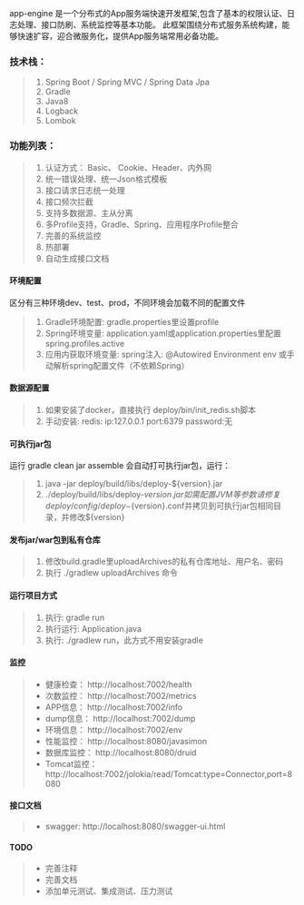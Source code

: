 app-engine 是一个分布式的App服务端快速开发框架,包含了基本的权限认证、日志处理、接口防刷、系统监控等基本功能。
此框架围绕分布式服务系统构建，能够快速扩容，迎合微服务化，提供App服务端常用必备功能。

### 技术栈：
> 1. Spring Boot / Spring MVC / Spring Data Jpa
> 2. Gradle
> 3. Java8
> 4. Logback
> 5. Lombok

### 功能列表：
> 1. 认证方式： Basic、 Cookie、Header、内外网
> 2. 统一错误处理、统一Json格式模板
> 3. 接口请求日志统一处理
> 4. 接口频次拦截
> 5. 支持多数据源、主从分离
> 6. 多Profile支持，Gradle、Spring、应用程序Profile整合
> 7. 完善的系统监控
> 8. 热部署
> 9. 自动生成接口文档

#### 环境配置
区分有三种环境dev、test、prod，不同环境会加载不同的配置文件
> 1. Gradle环境配置: gradle.properties里设置profile
> 2. Spring环境变量: application.yaml或application.properties里配置spring.profiles.active
> 3. 应用内获取环境变量: spring注入: @Autowired Environment env 或手动解析spring配置文件（不依赖Spring）

#### 数据源配置
> 1. 如果安装了docker，直接执行 deploy/bin/init_redis.sh脚本
> 2. 手动安装:
>     redis: ip:127.0.0.1 port:6379 password:无

#### 可执行jar包
运行 gradle clean jar assemble 会自动打可执行jar包，运行：
> 1. java -jar deploy/build/libs/deploy-${version}.jar
> 2. ./deploy/build/libs/deploy-${version}.jar 如需配置JVM等参数请修复deploy/config/deploy-${version}.conf并拷贝到可执行jar包相同目录，并修改${version}

#### 发布jar/war包到私有仓库
> 1. 修改build.gradle里uploadArchives的私有仓库地址、用户名、密码
> 2. 执行 ./gradlew uploadArchives 命令

#### 运行项目方式
> 1. 执行: gradle run
> 2. 执行运行: Application.java
> 3. 执行: ./gradlew run，此方式不用安装gradle

#### 监控
> * 健康检查： http://localhost:7002/health
> * 次数监控： http://localhost:7002/metrics
> * APP信息： http://localhost:7002/info
> * dump信息： http://localhost:7002/dump
> * 环境信息： http://localhost:7002/env
> * 性能监控： http://localhost:8080/javasimon
> * 数据库监控： http://localhost:8080/druid
> * Tomcat监控： http://localhost:7002/jolokia/read/Tomcat:type=Connector,port=8080

#### 接口文档
> * swagger: http://localhost:8080/swagger-ui.html

#### TODO
> * 完善注释
> * 完善文档
> * 添加单元测试、集成测试、压力测试